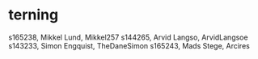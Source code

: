 # terning
s165238, Mikkel Lund, Mikkel257
s144265, Arvid Langso, ArvidLangsoe
s143233, Simon Engquist, TheDaneSimon
s165243, Mads Stege, Arcires
